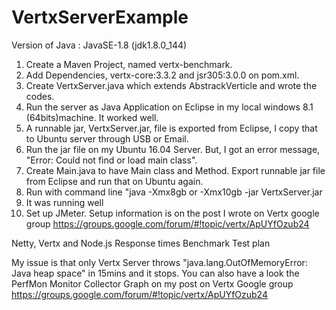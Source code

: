 # VertxServerExample

Version of Java : JavaSE-1.8 (jdk1.8.0_144)

1. Create a Maven Project, named vertx-benchmark.
2. Add Dependencies, vertx-core:3.3.2 and jsr305:3.0.0 on pom.xml.
3. Create VertxServer.java which extends AbstrackVerticle and wrote the codes.
4. Run the server as Java Application on Eclipse in my local windows 8.1 (64bits)machine. It worked well.
5. A runnable jar, VertxServer.jar, file is exported from Eclipse, I copy that to Ubuntu server through USB or Email.
6. Run the jar file on my Ubuntu 16.04 Server. But, I got an error message, "Error: Could not find or load main class".
7. Create Main.java to have Main class and Method. Export runnable jar file from Eclipse and run that on Ubuntu again.
8. Run with command line "java -Xmx8gb or -Xmx10gb -jar VertxServer.jar 
9. It was running well
10. Set up JMeter. Setup information is on the post I wrote on Vertx google group https://groups.google.com/forum/#!topic/vertx/ApUYfOzub24


Netty, Vertx and Node.js Response times Benchmark Test plan

My issue is that only Vertx Server throws "java.lang.OutOfMemoryError: Java heap space" in 15mins and it stops.
You can also have a look the PerfMon Monitor Collector Graph on my post on Vertx Google group
https://groups.google.com/forum/#!topic/vertx/ApUYfOzub24

